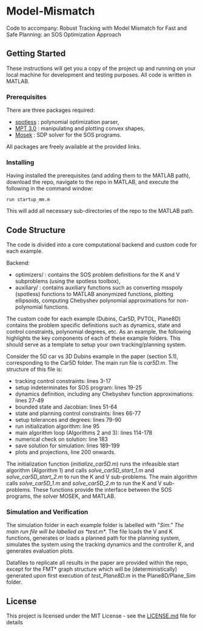 # Model-Mismatch

Code to accompany: Robust Tracking with Model Mismatch for Fast and Safe Planning: an SOS Optimization Approach

## Getting Started

These instructions will get you a copy of the project up and running on your local machine for development and testing purposes. All code is written in MATLAB.

### Prerequisites

There are three packages required: 
* [spotless](https://github.com/spot-toolbox/spotless) : polynomial optimization parser, 
* [MPT 3.0](https://www.mpt3.org/) : manipulating and plotting convex shapes,
* [Mosek](https://www.mosek.com/) : SDP solver for the SOS programs.

All packages are freely available at the provided links.

### Installing

Having installed the prerequisites (and adding them to the MATLAB path), download the repo, navigate to the repo in MATLAB, and execute the following in the command window:

```
run startup_mm.m
```

This will add all necessary sub-directories of the repo to the MATLAB path.

## Code Structure

The code is divided into a core computational backend and custom code for each example.

Backend:
* optimizers/ : contains the SOS problem definitions for the K and V subproblems (using the spotless toolbox),
* auxiliary/ : contains auxiliary functions such as converting msspoly (spotless) functions to MATLAB anonymized functions, plotting ellipsoids, computing Chebyshev polynomial approximations for non-polynomial functions.

The custom code for each example (Dubins, Car5D, PVTOL, Plane8D) contains the problem specific definitions such as dynamics, state and control constraints, polynomial degrees, etc. As an example, the following highlights the key components of each of these example folders. This should serve as a template to setup your own tracking/planning system. 

Consider the 5D car vs 3D Dubins example in the paper (section 5.1), corresponding to the Car5D folder. The main run file is *car5D.m*. The structure of this file is:

* tracking control constraints: lines 3-17
* setup indeterminates for SOS program: lines 19-25
* dynamics definition, including any Chebyshev function approximations: lines 27-49
* bounded state and Jacobian: lines 51-64
* state and planning control constraints: lines 66-77
* setup tolerances and degrees: lines 79-90
* run initialization algorithm: line 95
* main algorithm loop (Algorithms 2 and 3): lines 114-178
* numerical check on solution: line 183
* save solution for simulation: lines 189-199
* plots and projections, line 200 onwards. 

The initialization function (*initialize_car5D.m*) runs the infeasible start algorithm (Algorithm 1) and calls *solve_car5D_start_1.m* and *solve_car5D_start_2.m* to run the K and V sub-problems. The main algorithm calls *solve_car5D_1.m* and *solve_car5D_2.m* to run the K and V sub-problems. These functions provide the interface between the SOS programs, the solver MOSEK, and MATLAB. 

### Simulation and Verification

The simulation folder in each example folder is labelled with "_Sim." The main run file will be labelled as *test_<system>.m*. The file loads the V and K functions, generates or loads a planned path for the planning system, simulates the system using the tracking dynamics and the controller K, and generates evaluation plots. 

Datafiles to replicate all results in the paper are provided within the repo, except for the FMT* graph structure which will be (deterministically) generated upon first execution of *test_Plane8D.m* in the Plane8D/Plane_Sim folder. 

## License

This project is licensed under the MIT License - see the [LICENSE.md](LICENSE.md) file for details

